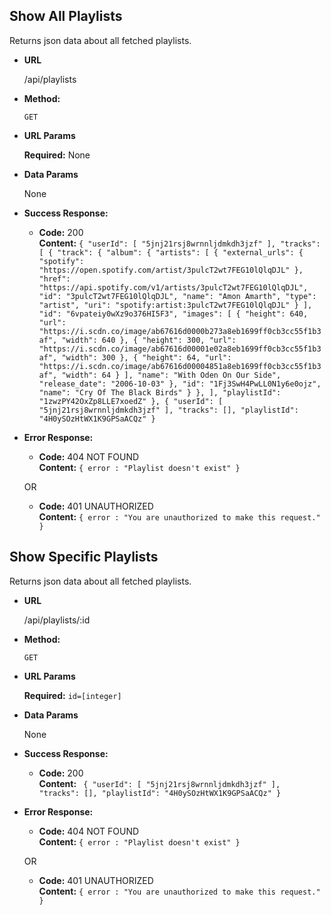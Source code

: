**Show All Playlists**
----
  Returns json data about all fetched playlists.

* **URL**

  /api/playlists

* **Method:**

  `GET`
  
*  **URL Params**

   **Required:**
    None
* **Data Params**

  None

* **Success Response:**

  * **Code:** 200 <br />
    **Content:** `{
"userId": [
"5jnj21rsj8wrnnljdmkdh3jzf"
],
"tracks": [
{
"track": {
"album": {
"artists": [
{
"external_urls": {
"spotify": "https://open.spotify.com/artist/3pulcT2wt7FEG10lQlqDJL"
},
"href": "https://api.spotify.com/v1/artists/3pulcT2wt7FEG10lQlqDJL",
"id": "3pulcT2wt7FEG10lQlqDJL",
"name": "Amon Amarth",
"type": "artist",
"uri": "spotify:artist:3pulcT2wt7FEG10lQlqDJL"
}
],
"id": "6vpateiy0wXz9o376HI5F3",
"images": [
{
"height": 640,
"url": "https://i.scdn.co/image/ab67616d0000b273a8eb1699ff0cb3cc55f1b3af",
"width": 640
},
{
"height": 300,
"url": "https://i.scdn.co/image/ab67616d00001e02a8eb1699ff0cb3cc55f1b3af",
"width": 300
},
{
"height": 64,
"url": "https://i.scdn.co/image/ab67616d00004851a8eb1699ff0cb3cc55f1b3af",
"width": 64
}
],
"name": "With Oden On Our Side",
"release_date": "2006-10-03"
},
"id": "1Fj3SwH4PwLL0N1y6e0ojz",
"name": "Cry Of The Black Birds"
}
},
],
"playlistId": "1zwzPY42OxZp8LLE7xoedZ"
},
{
"userId": [
"5jnj21rsj8wrnnljdmkdh3jzf"
],
"tracks": [],
"playlistId": "4H0ySOzHtWX1K9GPSaACQz"
}`
 
* **Error Response:**

  * **Code:** 404 NOT FOUND <br />
    **Content:** `{ error : "Playlist doesn't exist" }`

  OR

  * **Code:** 401 UNAUTHORIZED <br />
    **Content:** `{ error : "You are unauthorized to make this request." }`
    
**Show Specific Playlists**
----
  Returns json data about all fetched playlists.

* **URL**

  /api/playlists/:id

* **Method:**

  `GET`
  
*  **URL Params**

   **Required:**
   `id=[integer]`
* **Data Params**

  None

* **Success Response:**

  * **Code:** 200 <br />
    **Content:** `
{
"userId": [
"5jnj21rsj8wrnnljdmkdh3jzf"
],
"tracks": [],
"playlistId": "4H0ySOzHtWX1K9GPSaACQz"
}`
 
* **Error Response:**

  * **Code:** 404 NOT FOUND <br />
    **Content:** `{ error : "Playlist doesn't exist" }`

  OR

  * **Code:** 401 UNAUTHORIZED <br />
    **Content:** `{ error : "You are unauthorized to make this request." }`

